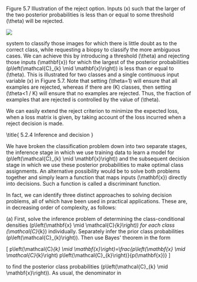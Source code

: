 Figure 5.7 Illustration of the reject option. Inputs \(x\) such that the larger of the two posterior probabilities is less than or equal to some threshold \(\theta\) will be rejected.

![](https://cdn.mathpix.com/cropped/2024_05_26_49629de898dc2113d75dg-1.jpg?height=523&width=672&top_left_y=215&top_left_x=973)

system to classify those images for which there is little doubt as to the correct class, while requesting a biopsy to classify the more ambiguous cases. We can achieve this by introducing a threshold \(\theta\) and rejecting those inputs \(\mathbf{x}\) for which the largest of the posterior probabilities \(p\left(\mathcal{C}_{k} \mid \mathbf{x}\right)\) is less than or equal to \(\theta\). This is illustrated for two classes and a single continuous input variable \(x\) in Figure 5.7. Note that setting \(\theta=1\) will ensure that all examples are rejected, whereas if there are \(K\) classes, then setting \(\theta<1 / K\) will ensure that no examples are rejected. Thus, the fraction of examples that are rejected is controlled by the value of \(\theta\).

We can easily extend the reject criterion to minimize the expected loss, when a loss matrix is given, by taking account of the loss incurred when a reject decision is made.

\title{
5.2.4 Inference and decision
}

We have broken the classification problem down into two separate stages, the inference stage in which we use training data to learn a model for \(p\left(\mathcal{C}_{k} \mid \mathbf{x}\right)\) and the subsequent decision stage in which we use these posterior probabilities to make optimal class assignments. An alternative possibility would be to solve both problems together and simply learn a function that maps inputs \(\mathbf{x}\) directly into decisions. Such a function is called a discriminant function.

In fact, we can identify three distinct approaches to solving decision problems, all of which have been used in practical applications. These are, in decreasing order of complexity, as follows:

(a) First, solve the inference problem of determining the class-conditional densities \(p\left(\mathbf{x} \mid \mathcal{C}_{k}\right)\) for each class \(\mathcal{C}_{k}\) individually. Separately infer the prior class probabilities \(p\left(\mathcal{C}_{k}\right)\). Then use Bayes' theorem in the form

\[
p\left(\mathcal{C}_{k} \mid \mathbf{x}\right)=\frac{p\left(\mathbf{x} \mid \mathcal{C}_{k}\right) p\left(\mathcal{C}_{k}\right)}{p(\mathbf{x})}
\]

to find the posterior class probabilities \(p\left(\mathcal{C}_{k} \mid \mathbf{x}\right)\). As usual, the denominator in